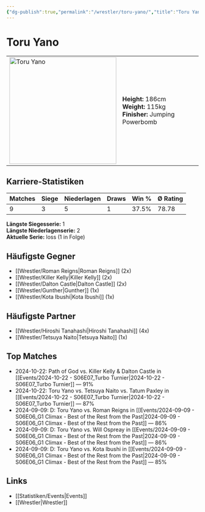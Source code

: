 ```yaml
---
{"dg-publish":true,"permalink":"/wrestler/toru-yano/","title":"Toru Yano","tags":["wrestler"],"noteIcon":""}
---
```



# Toru Yano

<table>
        <tr>
        <td><img src="https://github.com/CptSpaulding1980/choke-slam-wrestling/releases/download/images/Toru_Yano.png" width="280" alt="Toru Yano"></td>
        <td>
        <b>Height:</b> 186cm<br>
        <b>Weight:</b> 115kg<br>
        <b>Finisher:</b> Jumping Powerbomb<br>
        </td>
        </tr>
        </table>
        
## Karriere-Statistiken

| Matches | Siege | Niederlagen | Draws | Win % | Ø Rating |
|---------|-------|-------------|-------|-------|-----------|
| 9 | 3 | 5 | 1 | 37.5% | 78.78 |

**Längste Siegesserie:** 1<br>**Längste Niederlagenserie:** 2<br>**Aktuelle Serie:** loss (1 in Folge)


## Häufigste Gegner
- [[Wrestler/Roman Reigns\|Roman Reigns]] (2x)
- [[Wrestler/Killer Kelly\|Killer Kelly]] (2x)
- [[Wrestler/Dalton Castle\|Dalton Castle]] (2x)
- [[Wrestler/Gunther\|Gunther]] (1x)
- [[Wrestler/Kota Ibushi\|Kota Ibushi]] (1x)

## Häufigste Partner
- [[Wrestler/Hiroshi Tanahashi\|Hiroshi Tanahashi]] (4x)
- [[Wrestler/Tetsuya Naito\|Tetsuya Naito]] (1x)

## Top Matches
- 2024-10-22: Path of God vs. Killer Kelly & Dalton Castle in [[Events/2024-10-22 - S06E07_Turbo Turnier\|2024-10-22 - S06E07_Turbo Turnier]] — 91%
- 2024-10-22: Toru Yano vs. Tetsuya Naito vs. Tatum Paxley in [[Events/2024-10-22 - S06E07_Turbo Turnier\|2024-10-22 - S06E07_Turbo Turnier]] — 87%
- 2024-09-09: D: Toru Yano vs. Roman Reigns in [[Events/2024-09-09 - S06E06_G1 Climax - Best of the Rest from the Past\|2024-09-09 - S06E06_G1 Climax - Best of the Rest from the Past]] — 86%
- 2024-09-09: D: Toru Yano vs. Will Ospreay in [[Events/2024-09-09 - S06E06_G1 Climax - Best of the Rest from the Past\|2024-09-09 - S06E06_G1 Climax - Best of the Rest from the Past]] — 86%
- 2024-09-09: D: Toru Yano vs. Kota Ibushi in [[Events/2024-09-09 - S06E06_G1 Climax - Best of the Rest from the Past\|2024-09-09 - S06E06_G1 Climax - Best of the Rest from the Past]] — 85%

## Links
- [[Statistiken/Events\|Events]]
- [[Wrestler\|Wrestler]]
